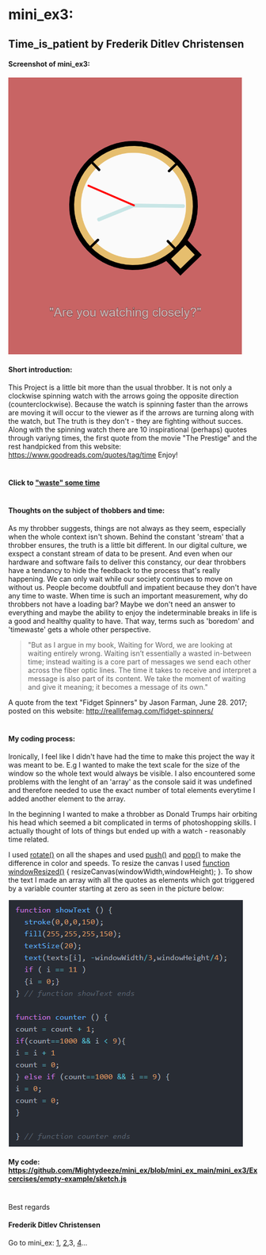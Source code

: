 
# mini_ex3:
## Time_is_patient by Frederik Ditlev Christensen
#### Screenshot of mini_ex3:
![alt text](Time.png "Are you watching closely?")
#### Short introduction:
This Project is a little bit more than the usual throbber. It is not only a clockwise spinning watch with the arrows going the opposite direction (counterclockwise). Because the watch is spinning faster than the arrows are moving it will occur to the viewer as if the arrows are turning along with the watch, but The truth is they don't - they are fighting without succes.
Along with the spinning watch there are 10 inspirational (perhaps) quotes through variyng times, the first quote from the movie "The Prestige" and the rest handpicked from this website: https://www.goodreads.com/quotes/tag/time
Enjoy!

#
#### Click to ["waste" some time](https://rawgit.com/Mightydeeze/mini_ex/mini_ex_main/mini_ex3/Excercises/empty-example/index.html)
#
#### Thoughts on the subject of thobbers and time:
As my throbber suggests, things are not always as they seem, especially when the whole context isn't shown. Behind the constant 'stream' that a throbber ensures, the truth is a little bit different. In our digital culture, we exspect a constant stream of data to be present. And even when our hardware and software fails to deliver this constancy, our dear throbbers have a tendancy to hide the feedback to the process that's really happening. We can only wait while our society continues to move on without us. People become doubtfull and impatient because they don't have any time to waste. When time is such an important measurement, why do throbbers not have a loading bar? Maybe we don't need an answer to everything and maybe the ability to enjoy the indeterminable breaks in life is a good and healthy quality to have. That way, terms such as 'boredom' and 'timewaste' gets a whole other perspective.

>"But as I argue in my book, Waiting for Word, we are looking at waiting entirely wrong. Waiting isn’t essentially a wasted in-between time; instead waiting is a core part of messages we send each other across the fiber optic lines. The time it takes to receive and interpret a message is also part of its content. We take the moment of waiting and give it meaning; it becomes a message of its own."

A quote from the text "Fidget Spinners" by Jason Farman, June 28. 2017; posted on this website: http://reallifemag.com/fidget-spinners/

#
#### My coding process: 

Ironically, I feel like I didn't have had the time to make this project the way it was meant to be. E.g I wanted to make the text scale for the size of the window so the whole text would always be visible. 
I also encountered some problems with the lenght of an 'array' as the console said it was undefined and therefore needed to use the exact number of total elements everytime I added another element to the array.

In the beginning I wanted to make a throbber as Donald Trumps hair orbiting his head which seemed a bit complicated in terms of photoshopping skills. I actually thought of lots of things but ended up with a watch - reasonably time related. 

I used [rotate()](https://p5js.org/reference/#/p5/rotate) on all the shapes and used [push()](https://p5js.org/reference/#/p5/push) and [pop()](https://p5js.org/reference/#/p5/pop) to make the difference in color and speeds. To resize the canvas I used [function windowResized()](https://p5js.org/reference/#/p5/windowResized) { resizeCanvas(windowWidth,windowHeight); }.
To show the text I made an array with all the quotes as elements which got triggered by a variable counter starting at zero as seen in the picture below:

![alt text](Text_count.png)

#### My code: https://github.com/Mightydeeze/mini_ex/blob/mini_ex_main/mini_ex3/Excercises/empty-example/sketch.js

  #
 Best regards 
#### Frederik Ditlev Christensen

Go to mini_ex:
[1](https://github.com/Mightydeeze/mini_ex/tree/mini_ex_main/mini_ex1),
[2](https://github.com/Mightydeeze/mini_ex/tree/mini_ex_main/mini_ex2),3,
[4](https://github.com/Mightydeeze/mini_ex/tree/mini_ex_main/mini_ex4)...
